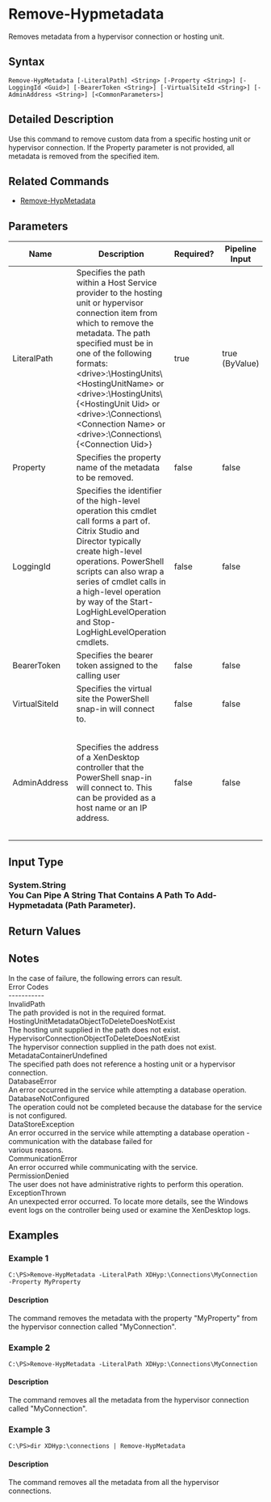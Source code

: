 ﻿
# Remove-Hypmetadata
Removes metadata from a hypervisor connection or hosting unit.
## Syntax
```
Remove-HypMetadata [-LiteralPath] <String> [-Property <String>] [-LoggingId <Guid>] [-BearerToken <String>] [-VirtualSiteId <String>] [-AdminAddress <String>] [<CommonParameters>]
```
## Detailed Description
Use this command to remove custom data from a specific hosting unit or hypervisor connection.  If the Property parameter is not provided, all metadata is removed from the specified item.


## Related Commands

* [Remove-HypMetadata](./Remove-HypMetadata/)
## Parameters
| Name   | Description | Required? | Pipeline Input | Default Value |
| --- | --- | --- | --- | --- |
| LiteralPath | Specifies the path within a Host Service provider to the hosting unit or hypervisor connection item from which to remove the metadata. The path specified must be in one of the following formats: &lt;drive&gt;:\\HostingUnits\\&lt;HostingUnitName&gt; or  &lt;drive&gt;:\\HostingUnits\\{&lt;HostingUnit Uid&gt; or  &lt;drive&gt;:\\Connections\\&lt;Connection Name&gt; or  &lt;drive&gt;:\\Connections\\{&lt;Connection Uid&gt;} | true | true (ByValue) |  |
| Property | Specifies the property name of the metadata to be removed. | false | false |  |
| LoggingId | Specifies the identifier of the high-level operation this cmdlet call forms a part of. Citrix Studio and Director typically create high-level operations. PowerShell scripts can also wrap a series of cmdlet calls in a high-level operation by way of the Start-LogHighLevelOperation and Stop-LogHighLevelOperation cmdlets. | false | false |  |
| BearerToken | Specifies the bearer token assigned to the calling user | false | false |  |
| VirtualSiteId | Specifies the virtual site the PowerShell snap-in will connect to. | false | false |  |
| AdminAddress | Specifies the address of a XenDesktop controller that the PowerShell snap-in will connect to.  This can be provided as a host name or an IP address. | false | false | LocalHost. Once a value is provided by any cmdlet, this value will become the default. |

## Input Type

### System.String<br>    You Can Pipe A String That Contains A Path To Add-Hypmetadata (Path Parameter).

## Return Values

### 

## Notes
In the case of failure, the following errors can result.<br>    Error Codes<br>    -----------<br>    InvalidPath<br>    The path provided is not in the required format.<br>    HostingUnitMetadataObjectToDeleteDoesNotExist<br>    The hosting unit supplied in the path does not exist.<br>    HypervisorConnectionObjectToDeleteDoesNotExist<br>    The hypervisor connection supplied in the path does not exist.<br>    MetadataContainerUndefined<br>    The specified path does not reference a hosting unit or a hypervisor connection.<br>    DatabaseError<br>    An error occurred in the service while attempting a database operation.<br>    DatabaseNotConfigured<br>    The operation could not be completed because the database for the service is not configured.<br>    DataStoreException<br>    An error occurred in the service while attempting a database operation - communication with the database failed for<br>    various reasons.<br>    CommunicationError<br>    An error occurred while communicating with the service.<br>    PermissionDenied<br>    The user does not have administrative rights to perform this operation.<br>    ExceptionThrown<br>    An unexpected error occurred.  To locate more details, see the Windows event logs on the controller being used or examine the XenDesktop logs.
## Examples

### Example 1
```
C:\PS>Remove-HypMetadata -LiteralPath XDHyp:\Connections\MyConnection -Property MyProperty
```
#### Description
The command removes the metadata with the property "MyProperty" from the hypervisor connection called "MyConnection".
### Example 2
```
C:\PS>Remove-HypMetadata -LiteralPath XDHyp:\Connections\MyConnection
```
#### Description
The command removes all the metadata from the hypervisor connection called "MyConnection".
### Example 3
```
C:\PS>dir XDHyp:\connections | Remove-HypMetadata
```
#### Description
The command removes all the metadata from all the hypervisor connections.
